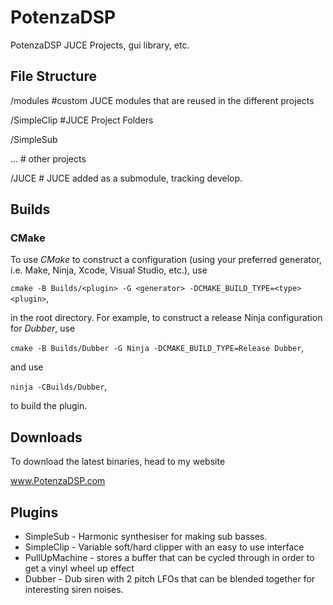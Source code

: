 # PotenzaDSP
PotenzaDSP JUCE Projects, gui library, etc.

## File Structure

/modules        #custom JUCE modules that are reused in the different projects 

/SimpleClip     #JUCE Project Folders 

/SimpleSub 

...            # other projects

/JUCE          # JUCE added as a submodule, tracking develop.

## Builds

### CMake

To use *CMake* to construct a configuration (using your preferred generator, i.e. Make, Ninja, Xcode, Visual Studio, etc.), use

`cmake -B Builds/<plugin> -G <generator> -DCMAKE_BUILD_TYPE=<type> <plugin>`,

in the root directory. For example, to construct a release Ninja configuration for *Dubber*, use

`cmake -B Builds/Dubber -G Ninja -DCMAKE_BUILD_TYPE=Release Dubber`,

and use

`ninja -CBuilds/Dubber`,

to build the plugin.

## Downloads

To download the latest binaries, head to my website

www.PotenzaDSP.com

## Plugins

- SimpleSub - Harmonic synthesiser for making sub basses. 
- SimpleClip - Variable soft/hard clipper with an easy to use interface
- PullUpMachine - stores a buffer that can be cycled through in order to get a vinyl wheel up effect
- Dubber - Dub siren with 2 pitch LFOs that can be blended together for interesting siren noises.
